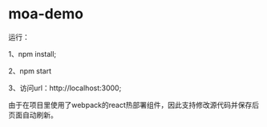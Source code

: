 # moa-demo

运行：

1、npm install;

2、npm start

3、访问url：http://localhost:3000;


由于在项目里使用了webpack的react热部署组件，因此支持修改源代码并保存后页面自动刷新。

